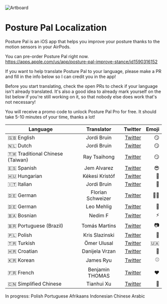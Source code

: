 ![Artboard](https://user-images.githubusercontent.com/170948/156908301-0f256afc-9fa1-4141-a5ac-889d38c1566b.png)

# Posture Pal Localization
Posture Pal is an iOS app that helps you improve your posture thanks to the motion sensors in your AirPods.

You can pre-order Posture Pal right now.
https://apps.apple.com/us/app/posture-pal-improve-stance/id1590316152

If you want to help translate Posture Pal to your language, please make a PR and fill in the info below so I can credit you in the app!

Before you start translating, check the open PRs to check if your language isn't already translated. It's also a good idea to already mark yourself on the list below if you're still working on it, so that nobody else does work that's not necessary! 

You will receive a promo code to unlock Posture Pal Pro for free. It should take 5-10 minutes of your time, thanks a lot!

| Language      | Translator    | Twitter                                          | Emoji |
| ------------- |:-------------:| ------------------------------------------------:|------:|
| 🇬🇧 English    | Jordi Bruin   | [Twitter](https://www.twitter.com/jordibruin)     | 😏
| 🇳🇱 Dutch      | Jordi Bruin   | [Twitter](https://www.twitter.com/jordibruin)     | 😏
| 🇹🇼 Traditional Chinese (Taiwan)| Ray Tsaihong | [Twitter](https://www.twitter.com/rmundo)  | 😏
| 🇪🇸 Spanish | Jem Alvarez   | [Twitter](https://www.twitter.com/official_jemal) | 😎
| 🇭🇺 Hungarian  | Kékesi Kristóf| [Twitter](https://www.twitter.com/kristofkekesi)  | 🥳
| 🇮🇹 Italian      | Jordi Bruin   | [Twitter](https://www.twitter.com/gianpispi)     | 🦄
| 🇩🇪 German      | Florian Schweizer   | [Twitter](https://www.twitter.com/flowritescode)     | 🧑‍💻
| 🇩🇪 German      | Leo Mehlig   | [Twitter](https://www.twitter.com/leoMehlig)     | 🦁
| 🇧🇦 Bosnian      | Nedim F   | [Twitter](https://www.twitter.com/nedim0x01)     |⚡️
| 🇧🇷 Portuguese (Brazil)      | Tomás Martins   | [Twitter](https://www.twitter.com/tommycadle)     |📷
| 🇵🇱 Polish      | Kris Slazinski   | [Twitter](https://www.twitter.com/KSlazinski)     |🎸
| 🇹🇷 Turkish      | Ömer Ulusal   | [Twitter](https://www.twitter.com/ulusalomer)     | 🇺🇦
| 🇭🇷 Croatian      | Danijela Vrzan   | [Twitter](https://www.twitter.com/dvrzan)     | 👻
| 🇰🇷 Korean      | James Ryu   | [Twitter](https://twitter.com/jrswiftjourney)     | ⚾️
| 🇫🇷 French      | Benjamin THOMAS   | [Twitter](https://twitter.com/tho_benjamin)     | ❤️
| 🇨🇳 Simplified Chinese      | Tianhui Xu   | [Twitter](https://twitter.com/xu_tianhuihui)     | 🎋

In progress:
Polish
Portuguese
Afrikaans 
Indonesian
Chinese
Arabic

